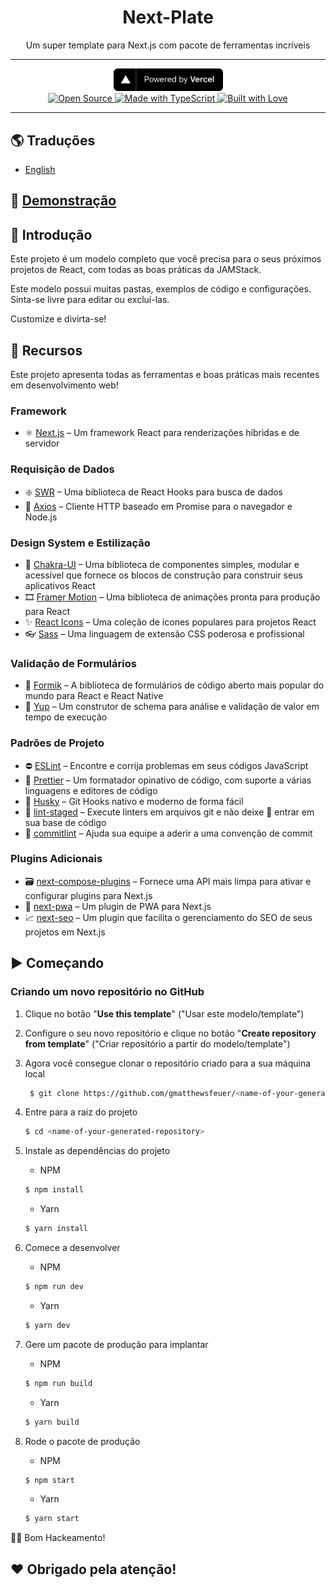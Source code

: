 <!-- markdownlint-disable MD014 -->
<!-- markdownlint-disable MD026 -->
<!-- markdownlint-disable MD033 -->
<!-- markdownlint-disable MD041 -->

<h1 align="center">
  Next-Plate
</h1>

<!-- Seção do Banner
<p align="center">
  <br>
  <img src="#" alt="Logotipo do Projeto" />
  <br>
</p> -->
<p align="center">
  Um super template para Next.js com pacote de ferramentas incríveis
</p>

---

<!-- Seção de Distintivos -->
<p align="center">
  <a href="https://vercel.com" target="_blank" rel="noopener">
    <img src="../../public/assets/images/powered-by-vercel.svg" width="175" alt="Powered by Vercel" />
  </a>
  <!-- <br>
  <br>
  <a href="https://opensource.org/licenses/MIT">
    <img src="https://img.shields.io/badge/License-MIT-blue.svg?style=for-the-badge" alt="License MIT">
  </a>
  <br> -->
  <br>
  <a href="https://forthebadge.com">
    <img src="https://forthebadge.com/images/badges/open-source.svg" alt="Open Source" />
    <img src="https://forthebadge.com/images/badges/made-with-typescript.svg" alt="Made with TypeScript" />
    <img src="https://forthebadge.com/images/badges/built-with-love.svg" alt="Built with Love" />
  </a>
</p>

<!-- GIF Desktop/Mobile de Demonstração
<div align="center">
  <img src="#" alt="Demo Desktop" width="600px" height="300px">
  <img src="#" alt="Demo Mobile" height="300px">
</div>
-->

---

<!-- Seção de Traduções -->

## 🌎 Traduções

- [English](../../README.md)

<!-- Seção do Link de Demonstração -->

## 🚀 [Demonstração](https://next-plate.vercel.app)

## 📖 Introdução

Este projeto é um modelo completo que você precisa para o seus próximos projetos de React, com todas as boas práticas da JAMStack.

Este modelo possui muitas pastas, exemplos de código e configurações. Sinta-se livre para editar ou excluí-las.

Customize e divirta-se!

## 🌟 Recursos

Este projeto apresenta todas as ferramentas e boas práticas mais recentes em desenvolvimento web!

### Framework

- ⚛️ [Next.js](https://nextjs.org) – Um framework React para renderizações híbridas e de servidor

### Requisição de Dados

- ❇️ [SWR](https://swr.vercel.app) – Uma biblioteca de React Hooks para busca de dados
- 🔄 [Axios](https://github.com/axios/axios) – Cliente HTTP baseado em Promise para o navegador e Node.js

### Design System e Estilização

- 🎨 [Chakra-UI](https://chakra-ui.com) – Uma biblioteca de componentes simples, modular e acessível que fornece os blocos de construção para construir seus aplicativos React
- 🎞️ [Framer Motion](https://www.framer.com/motion) – Uma biblioteca de animações pronta para produção para React
- ✨ [React Icons](https://react-icons.github.io/react-icons) – Uma coleção de ícones populares para projetos React
- 👓 [Sass](https://sass-lang.com) – Uma linguagem de extensão CSS poderosa e profissional

### Validação de Formulários

- 📃 [Formik](https://formik.org/) – A biblioteca de formulários de código aberto mais popular do mundo para React e React Native
- 🚨 [Yup](https://github.com/jquense/yup) – Um construtor de schema para análise e validação de valor em tempo de execução

### Padrões de Projeto

- ⛔ [ESLint](https://eslint.org) – Encontre e corrija problemas em seus códigos JavaScript
- 🎀 [Prettier](https://prettier.io) – Um formatador opinativo de código, com suporte a várias linguagens e editores de código
- 🐺 [Husky](https://github.com/typicode/husky) – Git Hooks nativo e moderno de forma fácil
- 💩 [lint-staged](https://github.com/okonet/lint-staged) – Execute linters em arquivos git e não deixe 💩 entrar em sua base de código
- 📓 [commitlint](https://commitlint.js.org) – Ajuda sua equipe a aderir a uma convenção de commit

### Plugins Adicionais

- 🗃️ [next-compose-plugins](https://github.com/cyrilwanner/next-compose-plugins) – Fornece uma API mais limpa para ativar e configurar plugins para Next.js
- 📱 [next-pwa](https://github.com/shadowwalker/next-pwa) – Um plugin de PWA para Next.js
- 📈 [next-seo](https://github.com/garmeeh/next-seo) – Um plugin que facilita o gerenciamento do SEO de seus projetos em Next.js

## ▶️ Começando

### Criando um novo repositório no GitHub

1. Clique no botão "**Use this template**" ("Usar este modelo/template")
2. Configure o seu novo repositório e clique no botão "**Create repository from template**" ("Criar repositório a partir do modelo/template")
3. Agora você consegue clonar o repositório criado para a sua máquina local

   ```bash
    $ git clone https://github.com/gmatthewsfeuer/<name-of-your-generated-repository>.git
   ```

4. Entre para a raiz do projeto

   ```bash
   $ cd <name-of-your-generated-repository>
   ```

5. Instale as dependências do projeto

   - NPM

   ```bash
   $ npm install
   ```

   - Yarn

   ```bash
   $ yarn install
   ```

6. Comece a desenvolver

   - NPM

   ```bash
   $ npm run dev
   ```

   - Yarn

   ```bash
   $ yarn dev
   ```

7. Gere um pacote de produção para implantar

   - NPM

   ```bash
   $ npm run build
   ```

   - Yarn

   ```bash
   $ yarn build
   ```

8. Rode o pacote de produção

   - NPM

   ```bash
   $ npm start
   ```

   - Yarn

   ```bash
   $ yarn start
   ```

👨‍💻 Bom Hackeamento!

## ❤️ Obrigado pela atenção!

<!-- Seção de Licença
### Licença

Este projeto está licenciado sob a Licença MIT - veja a página [LICENÇA](https://opensource.org/licenses/MIT) para mais detalhes.
-->
